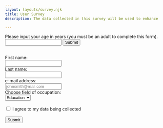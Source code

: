 ```yaml
---
layout: layouts/survey.njk
title: User Survey
description: The data collected in this survey will be used to enhance your experience of the site 

---
```





  <form data-netlify="true" name="contact" method ="POST" onSubmit="alert('Thank you for your completing the form. Your data has been received');">
<label for ="age" id="age">Please input your age in years (you must be an adult to complete this form).<label>
<input id="age" required type="number">
<button type="button" onclick="myFunction()">Submit</button>
<p id="demo"></p>
<script>
function myFunction() {
let x = document.getElementById("age").value;
  let text;
  if (isNaN(x) || x < 18 || x > 100) {
    text = "Input not valid. Please enter your age in years";
  } else {
    text = "Thank you. Please continue";
  }
  document.getElementById("demo").innerHTML = text;
}
</script>
<br>
<label class="sr-only" for="fname">First name:</label><br>
    <input type="text" id="fname" name="name" required/><br>
    <label for="lname">Last name:</label><br>
    <input type="text" id="lname" name="lname" required/><br>
    <label for="email">e-mail address:</label><br>
    <input type="email" id="email" placeholder="johnsmith@mail.com"><br>
    <label for="occupation">Choose field of occupation:</label><br>
<select id="occupation" name="Occupation">
  <option value="education">Education</option>
  <option value="retail">Retail</option>
  <option value="hospitality">Hospitality</option>
  <option value="Other">Other</option>
</select><br><br>
<input type="checkbox" value="agree-to-t&C" id="tandc">
<label for="tandc">I agree to my data being collected</label><br>
<br>
    <input type="submit" value="Submit">
  </form> 
  

